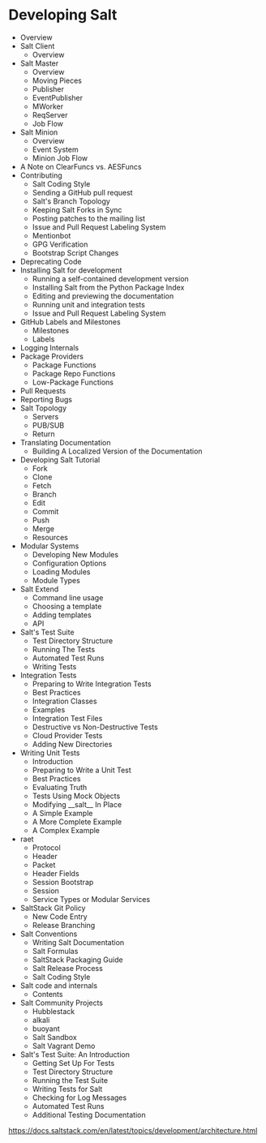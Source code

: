 # Developing Salt

+ Overview
+ Salt Client
  - Overview
+ Salt Master
  - Overview
  - Moving Pieces
  - Publisher
  - EventPublisher
  - MWorker
  - ReqServer
  - Job Flow
+ Salt Minion
  - Overview
  - Event System
  - Minion Job Flow
+ A Note on ClearFuncs vs. AESFuncs
+ Contributing
  - Salt Coding Style
  - Sending a GitHub pull request
  - Salt's Branch Topology
  - Keeping Salt Forks in Sync
  - Posting patches to the mailing list
  - Issue and Pull Request Labeling System
  - Mentionbot
  - GPG Verification
  - Bootstrap Script Changes
+ Deprecating Code
+ Installing Salt for development
  - Running a self-contained development version
  - Installing Salt from the Python Package Index
  - Editing and previewing the documentation
  - Running unit and integration tests
  - Issue and Pull Request Labeling System
+ GitHub Labels and Milestones
  - Milestones
  - Labels
+ Logging Internals
+ Package Providers
  - Package Functions
  - Package Repo Functions
  - Low-Package Functions
+ Pull Requests
+ Reporting Bugs
+ Salt Topology
  - Servers
  - PUB/SUB
  - Return
+ Translating Documentation
  - Building A Localized Version of the Documentation
+ Developing Salt Tutorial
  - Fork
  - Clone
  - Fetch
  - Branch
  - Edit
  - Commit
  - Push
  - Merge
  - Resources
+ Modular Systems
  - Developing New Modules
  - Configuration Options
  - Loading Modules
  - Module Types
+ Salt Extend
  - Command line usage
  - Choosing a template
  - Adding templates
  - API
+ Salt's Test Suite
  - Test Directory Structure
  - Running The Tests
  - Automated Test Runs
  - Writing Tests
+ Integration Tests
  - Preparing to Write Integration Tests
  - Best Practices
  - Integration Classes
  - Examples
  - Integration Test Files
  - Destructive vs Non-Destructive Tests
  - Cloud Provider Tests
  - Adding New Directories
+ Writing Unit Tests
  - Introduction
  - Preparing to Write a Unit Test
  - Best Practices
  - Evaluating Truth
  - Tests Using Mock Objects
  - Modifying \_\_salt\_\_ In Place
  - A Simple Example
  - A More Complete Example
  - A Complex Example
+ raet
  - Protocol
  - Header
  - Packet
  - Header Fields
  - Session Bootstrap
  - Session
  - Service Types or Modular Services
+ SaltStack Git Policy
  - New Code Entry
  - Release Branching
+ Salt Conventions
  - Writing Salt Documentation
  - Salt Formulas
  - SaltStack Packaging Guide
  - Salt Release Process
  - Salt Coding Style
+ Salt code and internals
  - Contents
+ Salt Community Projects
  - Hubblestack
  - alkali
  - buoyant
  - Salt Sandbox
  - Salt Vagrant Demo
+ Salt's Test Suite: An Introduction
  - Getting Set Up For Tests
  - Test Directory Structure
  - Running the Test Suite
  - Writing Tests for Salt
  - Checking for Log Messages
  - Automated Test Runs
  - Additional Testing Documentation


https://docs.saltstack.com/en/latest/topics/development/architecture.html
